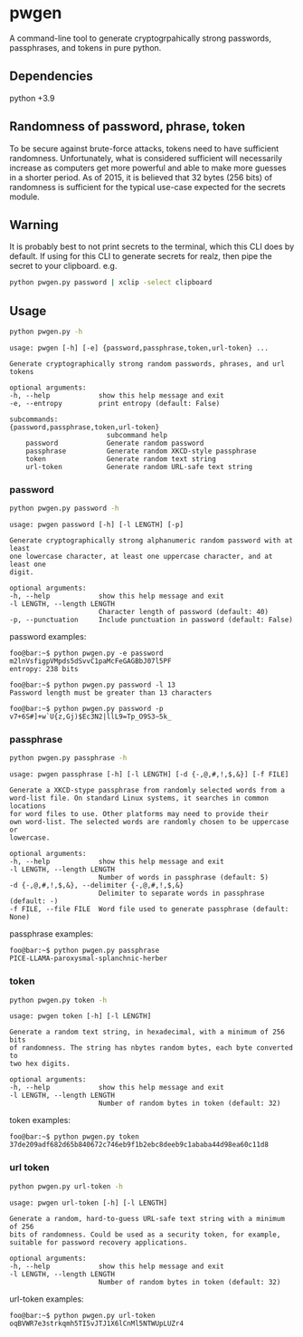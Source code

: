 # pwgen

A command-line tool to generate cryptogrpahically strong passwords, passphrases, 
and tokens in pure python.

## Dependencies

python +3.9

## Randomness of password, phrase, token

To be secure against brute-force attacks, tokens need to have sufficient 
randomness. Unfortunately, what is considered sufficient will necessarily 
increase as computers get more powerful and able to make more guesses in a 
shorter period. As of 2015, it is believed that 32 bytes (256 bits) of 
randomness is sufficient for the typical use-case expected for the secrets 
module.

## Warning

It is probably best to not print secrets to the terminal, which this CLI
does by default. If using for this CLI to generate secrets for realz, then pipe
the secret to your clipboard. e.g.

```bash
python pwgen.py password | xclip -select clipboard
```

## Usage

```bash
python pwgen.py -h
```

    usage: pwgen [-h] [-e] {password,passphrase,token,url-token} ...

    Generate cryptographically strong random passwords, phrases, and url tokens

    optional arguments:
    -h, --help            show this help message and exit
    -e, --entropy         print entropy (default: False)

    subcommands:
    {password,passphrase,token,url-token}
                            subcommand help
        password            Generate random password
        passphrase          Generate random XKCD-style passphrase
        token               Generate random text string
        url-token           Generate random URL-safe text string

### password

```bash
python pwgen.py password -h
```

    usage: pwgen password [-h] [-l LENGTH] [-p]

    Generate cryptographically strong alphanumeric random password with at least
    one lowercase character, at least one uppercase character, and at least one 
    digit.

    optional arguments:
    -h, --help            show this help message and exit
    -l LENGTH, --length LENGTH
                          Character length of password (default: 40)
    -p, --punctuation     Include punctuation in password (default: False)

password examples:

```console
foo@bar:~$ python pwgen.py -e password
m2lnVsfigpVMpds5dSvvC1paMcFeGAGBbJ07l5PF
entropy: 238 bits
```

```console
foo@bar:~$ python pwgen.py password -l 13
Password length must be greater than 13 characters
```

```console
foo@bar:~$ python pwgen.py password -p
v7+6S#]+w`U{z,Gj)$Ec3N2|llL9=Tp_O9S3~5k_
```

### passphrase

```bash
python pwgen.py passphrase -h
```

    usage: pwgen passphrase [-h] [-l LENGTH] [-d {-,@,#,!,$,&}] [-f FILE]

    Generate a XKCD-stype passphrase from randomly selected words from a 
    word-list file. On standard Linux systems, it searches in common locations 
    for word files to use. Other platforms may need to provide their
    own word-list. The selected words are randomly chosen to be uppercase or 
    lowercase.

    optional arguments:
    -h, --help            show this help message and exit
    -l LENGTH, --length LENGTH
                          Number of words in passphrase (default: 5)
    -d {-,@,#,!,$,&}, --delimiter {-,@,#,!,$,&}
                          Delimiter to separate words in passphrase (default: -)
    -f FILE, --file FILE  Word file used to generate passphrase (default: None)

passphrase examples:

```console
foo@bar:~$ python pwgen.py passphrase
PICE-LLAMA-paroxysmal-splanchnic-herber
```


### token

```bash
python pwgen.py token -h
```

    usage: pwgen token [-h] [-l LENGTH]

    Generate a random text string, in hexadecimal, with a minimum of 256 bits 
    of randomness. The string has nbytes random bytes, each byte converted to 
    two hex digits.

    optional arguments:
    -h, --help            show this help message and exit
    -l LENGTH, --length LENGTH
                          Number of random bytes in token (default: 32)

token examples:

```console
foo@bar:~$ python pwgen.py token
37de209adf682d65b840672c746eb9f1b2ebc8deeb9c1ababa44d98ea60c11d8
```

### url token

```bash
python pwgen.py url-token -h
```

    usage: pwgen url-token [-h] [-l LENGTH]

    Generate a random, hard-to-guess URL-safe text string with a minimum of 256 
    bits of randomness. Could be used as a security token, for example, 
    suitable for password recovery applications.

    optional arguments:
    -h, --help            show this help message and exit
    -l LENGTH, --length LENGTH
                          Number of random bytes in token (default: 32)

url-token examples:

```console
foo@bar:~$ python pwgen.py url-token
oqBVWR7e3strkqmh5TI5vJTJ1X6lCnMl5NTWUpLUZr4
```